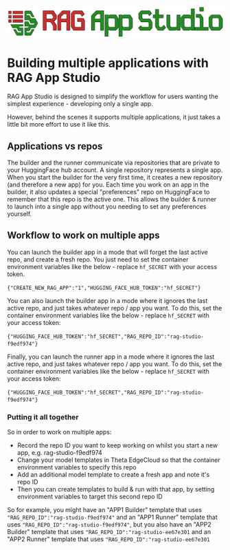 <p align="center">
  <img src="../images/rag_app_studio_logo.png" width="1000px" alt="Logo">
</p>

# Building multiple applications with RAG App Studio

RAG App Studio is designed to simplify the workflow for users wanting the simplest experience - developing only a single app.

However, behind the scenes it supports multiple applications, it just takes a little bit more effort to use it
like this.

## Applications vs repos

The builder and the runner communicate via repositories that are private to your HuggingFace hub account. A single
repository represents a single app. When you start the builder for the very first time, it creates a new repository
(and therefore a new app) for you. Each time you work on an app in the builder, it also updates a special
"preferences" repo on HuggingFace to remember that this repo is the active one. This allows the builder & runner
to launch into a single app without you needing to set any preferences yourself.

## Workflow to work on multiple apps

You can launch the builder app in a mode that will forget the last active repo, and create a fresh repo. You
just need to set the container environment variables like the below - replace `hf_SECRET` with your access token.

`{"CREATE_NEW_RAG_APP":"1","HUGGING_FACE_HUB_TOKEN":"hf_SECRET"}`

You can also launch the builder app in a mode where it ignores the last active repo, and just takes whatever 
repo / app you want. To do this, set the container environment variables like the below - replace `hf_SECRET` 
with your access token:

`{"HUGGING_FACE_HUB_TOKEN":"hf_SECRET","RAG_REPO_ID":"rag-studio-f9edf974"}`

Finally, you can launch the runner app in a mode where it ignores the last active repo, and just takes whatever 
repo / app you want. To do this, set the container environment variables like the below - replace `hf_SECRET` 
with your access token:

`{"HUGGING_FACE_HUB_TOKEN":"hf_SECRET","RAG_REPO_ID":"rag-studio-f9edf974"}`

### Putting it all together

So in order to work on multiple apps:
* Record the repo ID you want to keep working on whilst you start a new app, e.g. rag-studio-f9edf974
* Change your model templates in Theta EdgeCloud so that the container environment variables to specify this repo
* Add an additional model template to create a fresh app and note it's repo ID
* Then you can create templates to build & run with that app, by setting environment variables to target this second repo ID

So for example, you might have an "APP1 Builder" template that uses `"RAG_REPO_ID":"rag-studio-f9edf974"` and an "APP1 Runner" template that uses `"RAG_REPO_ID":"rag-studio-f9edf974"`, but you also have an "APP2 Builder" template that uses `"RAG_REPO_ID":"rag-studio-ee67e301` and an "APP2 Runner" template that uses `"RAG_REPO_ID":"rag-studio-ee67e301`